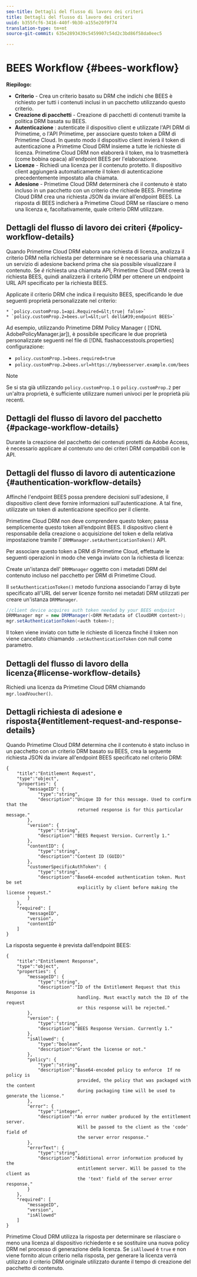 ```yaml
---
seo-title: Dettagli del flusso di lavoro dei criteri
title: Dettagli del flusso di lavoro dei criteri
uuid: b355fcf6-3416-440f-9b30-a155e20f9f74
translation-type: tm+mt
source-git-commit: 635e2893439c5459907c54d2c3bd86f58da0eec5

---
```



# BEES Workflow {#bees-workflow}

**Riepilogo:**

* **Criterio** - Crea un criterio basato su DRM che indichi che BEES è richiesto per tutti i contenuti inclusi in un pacchetto utilizzando questo criterio.
* **Creazione di pacchetti** - Creazione di pacchetti di contenuti tramite la politica DRM basata su BEES.
* **Autenticazione** : autenticate il dispositivo client e utilizzate l&#39;API DRM di Primetime, o l&#39;API Primetime, per associare questo token a DRM di Primetime Cloud. In questo modo il dispositivo client invierà il token di autenticazione a Primetime Cloud DRM insieme a tutte le richieste di licenza. Primetime Cloud DRM non elaborerà il token, ma lo trasmetterà (come bobina opaca) all&#39;endpoint BEES per l&#39;elaborazione.
* **Licenze** - Richiedi una licenza per il contenuto protetto. Il dispositivo client aggiungerà automaticamente il token di autenticazione precedentemente impostato alla chiamata.
* **Adesione** - Primetime Cloud DRM determinerà che il contenuto è stato incluso in un pacchetto con un criterio che richiede BEES. Primetime Cloud DRM crea una richiesta JSON da inviare all’endpoint BEES. La risposta di BEES indicherà a Primetime Cloud DRM se rilasciare o meno una licenza e, facoltativamente, quale criterio DRM utilizzare.

## Dettagli del flusso di lavoro dei criteri {#policy-workflow-details}

Quando Primetime Cloud DRM elabora una richiesta di licenza, analizza il criterio DRM nella richiesta per determinare se è necessaria una chiamata a un servizio di adesione backend prima che sia possibile visualizzare il contenuto. Se *è* richiesta una chiamata API, Primetime Cloud DRM creerà la richiesta BEES, quindi analizzerà il criterio DRM per ottenere un endpoint URL API specificato per la richiesta BEES.

Applicate il criterio DRM che indica il requisito BEES, specificando le due seguenti proprietà personalizzate nel criterio:

    * `policy.customProp.1=api.Required=&lt;true| false>`
    * `policy.customProp.2=bees.url=&lt;url dell&#39;endpoint BEES>`

<!--<a id="example_F617FC49A4824C0CB234C92E57D876D3"></a>-->

Ad esempio, utilizzando Primetime DRM Policy Manager ( [!DNL AdobePolicyManager.jar]), è possibile specificare le due proprietà personalizzate seguenti nel file di [!DNL flashaccesstools.properties] configurazione:

* `policy.customProp.1=bees.required=true`
* `policy.customProp.2=bees.url=https://mybeesserver.example.com/bees`

>[!NOTE]
>
>Se si sta già utilizzando `policy.customProp.1` o `policy.customProp.2` per un&#39;altra proprietà, è sufficiente utilizzare numeri univoci per le proprietà più recenti.

## Dettagli del flusso di lavoro del pacchetto {#package-workflow-details}

Durante la creazione del pacchetto dei contenuti protetti da Adobe Access, è necessario applicare al contenuto uno dei criteri DRM compatibili con le API.

## Dettagli del flusso di lavoro di autenticazione {#authentication-workflow-details}

Affinché l&#39;endpoint BEES possa prendere decisioni sull&#39;adesione, il dispositivo client deve fornire informazioni sull&#39;autenticazione. A tal fine, utilizzate un token di autenticazione specifico per il cliente.

Primetime Cloud DRM non deve comprendere questo token; passa semplicemente questo token all’endpoint BEES. Il dispositivo client è responsabile della creazione o acquisizione del token e della relativa impostazione tramite l&#39; `DRMManager.setAuthenticationToken()` API.

Per associare questo token a DRM di Primetime Cloud, effettuate le seguenti operazioni in modo che venga inviato con la richiesta di licenza:

Create un&#39;istanza dell&#39; `DRMManager` oggetto con i metadati DRM del contenuto incluso nel pacchetto per DRM di Primetime Cloud.

Il `setAuthenticationToken()` metodo funziona associando l&#39;array di byte specificato all&#39;URL del server licenze fornito nei metadati DRM utilizzati per creare un&#39;istanza `DRMManager`.

```java
//client device acquires auth token needed by your BEES endpoint  
DRMManager mgr = new DRMManager(<DRM Metadata of CloudDRM content>);  
mgr.setAuthenticationToken(<auth token>);
```

Il token viene inviato con tutte le richieste di licenza finché il token non viene cancellato chiamando `.setAuthenticationToken` con null come parametro.

## Dettagli del flusso di lavoro della licenza{#license-workflow-details}

Richiedi una licenza da Primetime Cloud DRM chiamando `mgr.loadVoucher()`.

## Dettagli richiesta di adesione e risposta{#entitlement-request-and-response-details}

Quando Primetime Cloud DRM determina che il contenuto è stato incluso in un pacchetto con un criterio DRM basato su BEES, crea la seguente richiesta JSON da inviare all&#39;endpoint BEES specificato nel criterio DRM:

```
{
    "title":"Entitlement Request",
    "type":"object",
    "properties": {
        "messageID": {
            "type":"string",
            "description":"Unique ID for this message. Used to confirm that the
                           returned response is for this particular message."
        },
        "version": {
            "type":"string",
            "description":"BEES Request Version. Currently 1."
        },
        "contentID": {
            "type":"string",
            "description":"Content ID (GUID)"
        },
        "customerSpecificAuthToken": {
            "type":"string",
            "description":"Base64-encoded authentication token. Must be set
                           explicitly by client before making the license request."
        }
    },
    "required": [
        "messageID",
        "version",
        "contentID"
    ]
}
```

La risposta seguente è prevista dall’endpoint BEES:

```
{
    "title":"Entitlement Response",
    "type":"object",
    "properties": {
        "messageID": {
            "type":"string",
            "description":"ID of the Entitlement Request that this Response is
                           handling. Must exactly match the ID of the request
                           or this response will be rejected."
        },
        "version": {
            "type":"string",
            "description":"BEES Response Version. Currently 1."
        },
        "isAllowed": {
            "type":"boolean",
            "description":"Grant the license or not."
        },
        "policy": {
            "type":"string",
            "description":"Base64-encoded policy to enforce  If no policy is
                           provided, the policy that was packaged with the content
                           during packaging time will be used to generate the license."
        },
        "error": {
            "type":"integer",
            "description":"An error number produced by the entitlement server.
                           Will be passed to the client as the 'code' field of
                           the server error response."
        },
        "errorText": {
            "type":"string",
            "description":"Additional error information produced by the
                           entitlement server. Will be passed to the client as
                           the 'text' field of the server error response."
        }
    },
    "required": [
        "messageID",
        "version",
        "isAllowed"
    ]
}
```

Primetime Cloud DRM utilizza la risposta per determinare se rilasciare o meno una licenza al dispositivo richiedente e se sostituire una nuova policy DRM nel processo di generazione della licenza. Se `isAllowed` è `true` e non viene fornito alcun criterio nella risposta, per generare la licenza verrà utilizzato il criterio DRM originale utilizzato durante il tempo di creazione del pacchetto di contenuto.